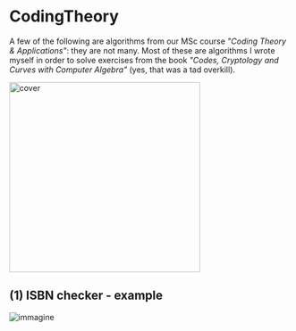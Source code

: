 # CodingTheory
A few of the following are algorithms from our MSc course _"Coding Theory & Applications"_: they are not many.
Most of these are algorithms I wrote myself in order to solve exercises from the book _"Codes, Cryptology and Curves with Computer Algebra"_ (yes, that was a tad overkill).




<img width="341" alt="cover" src="https://user-images.githubusercontent.com/64229723/166110371-a997aab8-27be-4473-b3e8-631e9870fe0b.png">



## (1) ISBN checker - example 

![immagine](https://user-images.githubusercontent.com/64229723/166115342-5241d83c-379e-4c66-a0ac-1649355feadf.png)

